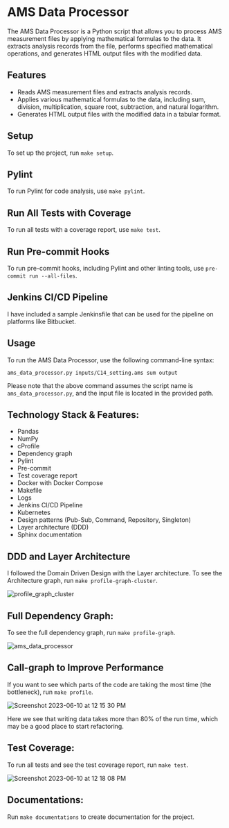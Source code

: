 # AMS Data Processor

The AMS Data Processor is a Python script that allows you to process AMS measurement files by applying mathematical formulas to the data. It extracts analysis records from the file, performs specified mathematical operations, and generates HTML output files with the modified data.

## Features

- Reads AMS measurement files and extracts analysis records.
- Applies various mathematical formulas to the data, including sum, division, multiplication, square root, subtraction, and natural logarithm.
- Generates HTML output files with the modified data in a tabular format.

## Setup
To set up the project, run `make setup`.

## Pylint
To run Pylint for code analysis, use `make pylint`.

## Run All Tests with Coverage
To run all tests with a coverage report, use `make test`.

## Run Pre-commit Hooks
To run pre-commit hooks, including Pylint and other linting tools, use `pre-commit run --all-files`.

## Jenkins CI/CD Pipeline
I have included a sample Jenkinsfile that can be used for the pipeline on platforms like Bitbucket.

## Usage

To run the AMS Data Processor, use the following command-line syntax:

`ams_data_processor.py inputs/C14_setting.ams sum output`

Please note that the above command assumes the script name is `ams_data_processor.py`, and the input file is located in the provided path.

## Technology Stack & Features:
* Pandas
* NumPy
* cProfile
* Dependency graph
* Pylint
* Pre-commit
* Test coverage report
* Docker with Docker Compose
* Makefile
* Logs
* Jenkins CI/CD Pipeline
* Kubernetes
* Design patterns (Pub-Sub, Command, Repository, Singleton)
* Layer architecture (DDD)
* Sphinx documentation

## DDD and Layer Architecture 
I followed the Domain Driven Design with the Layer architecture.
To see the Architecture graph, run `make profile-graph-cluster`.

![profile_graph_cluster](https://github.com/omerahmed41/AMS_Data_Processor_Numpy/assets/15717941/77e7498e-05fd-4d78-8e5f-e95b0098ce55)


## Full Dependency Graph:
To see the full dependency graph, run `make profile-graph`.

![ams_data_processor](https://github.com/omerahmed41/AMS_Data_Processor_Numpy/assets/15717941/ecff1848-9636-4e7c-b915-ca8f935afc79)

## Call-graph to Improve Performance 
If you want to see which parts of the code are taking the most time (the bottleneck), run `make profile`. 

![Screenshot 2023-06-10 at 12 15 30 PM](https://github.com/omerahmed41/AMS_Data_Processor_Numpy/assets/15717941/30dc8de3-1a56-40f5-84e1-43dff827b0be)

Here we see that writing data takes more than 80% of the run time, which may be a good place to start refactoring.

## Test Coverage:
To run all tests and see the test coverage report, run `make test`.

![Screenshot 2023-06-10 at 12 18 08 PM](https://github.com/omerahmed41/AMS_Data_Processor_Numpy/assets/15717941/9cf06a03-3058-497d-92f7-3a5bf4752b2a)

## Documentations:
Run `make documentations` to create documentation for the project.
